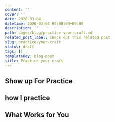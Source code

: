 ```yaml
---
content: ''
cover: ''
date: 2020-03-04
datetime: 2020-03-04 00:00:00+00:00
description: ''
path: pages/blog/practice-your-craft.md
related_post_label: Check out this related post
slug: practice-your-craft
status: draft
tags: []
templateKey: blog-post
title: Practice your craft
---
```


## Show up For Practice

## how I practice

## What Works for You